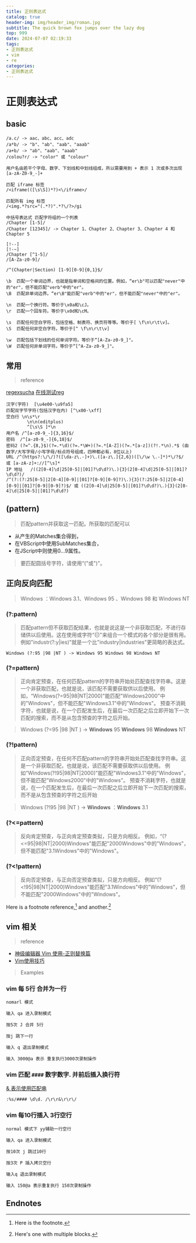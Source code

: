```yaml
---
title: 正则表达式
catalog: true
header-img: img/header_img/roman.jpg
subtitle: The quick brown fox jumps over the lazy dog
top: 999
date: 2024-07-07 02:19:33
tags:
- 正则表达式
- vim
- re
categories: 
- 正则表达式
---
```


# 正则表达式

## basic

```re
/a.c/ -> aac、abc、acc、adc
/a*b/ -> "b"、"ab"、"aab"、"aaab" 
/a+b/ -> "ab"、"aab"、"aaab" 
/colou?r/ -> "color" 或 "colour"

用户名由若干个字母、数字、下划线和中划线组成，所以需要用到 + 表示 1 次或多次出现
[a-zA-Z0-9_-]+

匹配 iframe 标签
/<iframe(([\s\S])*?)<\/iframe>/

匹配所有 img 标签
/<img.*?src="(.*?)".*?\/?>/gi

中括号表达式 匹配字符组的一个列表
/Chapter [1-5]/
/Chapter [12345]/ -> Chapter 1、Chapter 2、Chapter 3、Chapter 4 和 Chapter 5

[!--]
[!-~]
/Chapter [^1-5]/
/[A-Za-z0-9]/

/^(Chapter|Section) [1-9][0-9]{0,1}$/

\b	匹配一个单词边界，也就是指单词和空格间的位置。例如，“er\b"可以匹配"never"中的"er"，但不能匹配"verb"中的"er"。
\B	匹配非单词边界。“er\B"能匹配"verb"中的"er"，但不能匹配"never"中的"er"。

\n	匹配一个换行符。等价于\x0a和\cJ。
\r	匹配一个回车符。等价于\x0d和\cM。

\s	匹配任何空白字符，包括空格、制表符、换页符等等。等价于[ \f\n\r\t\v]。
\S	匹配任何非空白字符。等价于[^ \f\n\r\t\v]

\w	匹配包括下划线的任何单词字符。等价于“[A-Za-z0-9_]"。
\W	匹配任何非单词字符。等价于“[^A-Za-z0-9_]"。
```

## 常用

> reference

[regexsucha](https://stackoverflow.org.cn/regexsucha/)
[在线测试reg](https://stackoverflow.org.cn/regex/)

```re
汉字(字符)	[\u4e00-\u9fa5]
匹配双字节字符(包括汉字在内)	[^\x00-\xff]
空白行	\n\s*\r  
        \n\n(editplus) 
        ^[\s\S ]*\n
用户名	/^[a-z0-9_-]{3,16}$/
密码	/^[a-z0-9_-]{6,18}$/
密码2	(?=^.{8,}$)(?=.*\d)(?=.*\W+)(?=.*[A-Z])(?=.*[a-z])(?!.*\n).*$ (由数字/大写字母/小写字母/标点符号组成，四种都必有，8位以上)
URL	/^(https?:\/\/)?([\da-z\.-]+)\.([a-z\.]{2,6})([\/\w \.-]*)*\/?$/ 或 [a-zA-z]+://[^\s]*
IP 地址	/((2[0-4]\d|25[0-5]|[01]?\d\d?)\.){3}(2[0-4]\d|25[0-5]|[01]?\d\d?)/
/^(?:(?:25[0-5]|2[0-4][0-9]|[01]?[0-9][0-9]?)\.){3}(?:25[0-5]|2[0-4][0-9]|[01]?[0-9][0-9]?)$/ 或 ((2[0-4]\d|25[0-5]|[01]?\d\d?)\.){3}(2[0-4]\d|25[0-5]|[01]?\d\d?)
```
## (pattern)

> 匹配pattern并获取这一匹配。所获取的匹配可以

- 从产生的Matches集合得到，
- 在VBScript中使用SubMatches集合，
- 在JScript中则使用$0…$9属性。

> 要匹配圆括号字符，请使用“\("或"\)"。

## 正向反向匹配

> Windows ：Windows 3.1、Windows 95 、Windows 98 和 Windows NT 

### (?:pattern)
> 匹配pattern但不获取匹配结果，也就是说这是一个非获取匹配，不进行存储供以后使用。这在使用或字符“(|)"来组合一个模式的各个部分是很有用。
> 例如"industr(?:y|ies)"就是一个比"industry|industries"更简略的表达式。

```re
Windows (?:95 |98 |NT ) -> Windows 95 Windows 98 Windows NT 
```

### (?=pattern)

> 正向肯定预查，在任何匹配pattern的字符串开始处匹配查找字符串。这是一个非获取匹配，也就是说，该匹配不需要获取供以后使用。
> 例如，“Windows(?=95|98|NT|2000)"能匹配"Windows2000"中的"Windows"，但不能匹配"Windows3.1"中的"Windows"。
> 预查不消耗字符，也就是说，在一个匹配发生后，在最后一次匹配之后立即开始下一次匹配的搜索，而不是从包含预查的字符之后开始。

> Windows (?=95 |98 |NT ) -> **Windows** 95 **Windows** 98 **Windows** NT 

### (?!pattern)

> 正向否定预查，在任何不匹配pattern的字符串开始处匹配查找字符串。这是一个非获取匹配，也就是说，该匹配不需要获取供以后使用。
> 例如“Windows(?!95|98|NT|2000)"能匹配"Windows3.1"中的"Windows"，但不能匹配"Windows2000"中的"Windows"。
> 预查不消耗字符，也就是说，在一个匹配发生后，在最后一次匹配之后立即开始下一次匹配的搜索，而不是从包含预查的字符之后开始

> Windows (?!95 |98 |NT ) -> **Windows** ：**Windows** 3.1

### (?<=pattern)

> 反向肯定预查，与正向肯定预查类拟，只是方向相反。
> 例如，“(?<=95|98|NT|2000)Windows"能匹配"2000Windows"中的"Windows"，但不能匹配"3.1Windows"中的"Windows"。

### (?<!pattern)

>反向否定预查，与正向否定预查类拟，只是方向相反。
>例如“(?<!95|98|NT|2000)Windows"能匹配"3.1Windows"中的"Windows"，但不能匹配"2000Windows"中的"Windows"。

Here is a footnote reference,[^1] and another.[^longnote]

## vim 相关

> reference

- [神级编辑器 Vim 使用-正则替换篇](https://zhuanlan.zhihu.com/p/346058975)
- [Vim使用技巧](https://zhuanlan.zhihu.com/p/670012180)

> Examples

### vim 每 5行 合并为一行

```
nomarl 模式

输入 qa 进入录制模式

按5次 J 合并 5行

按j 跳下一行 

输入 q 退出录制模式

输入 3000@a 表示 重复执行3000次录制操作
```

### vim 匹配 `####` 数字数字. 并前后插入换行符

[& 表示使用匹配串](https://zhuanlan.zhihu.com/p/346058975)

`:%s/#### \d\d. /\r\r&\r\r\/`

### vim 每10行插入 3行空行

```
normal 模式下 yy辅助一行空行

输入 qa 进入录制模式

按10次 j 跳过10行

按3次 P 插入拷贝空行

输入q 退出录制模式

输入 150@a 表示重复执行 150次录制操作
```

## Endnotes

[^1]: Here is the footnote.
[^longnote]: Here's one with multiple blocks.

[label]: <https://> "website title"
